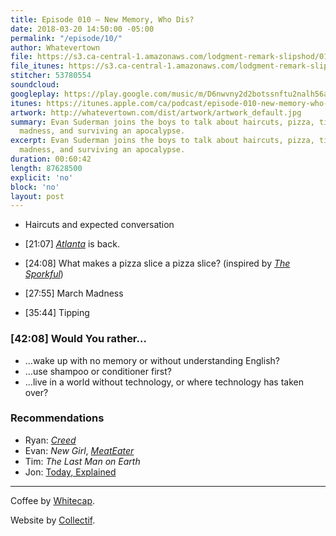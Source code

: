 ```yaml
---
title: Episode 010 – New Memory, Who Dis?
date: 2018-03-20 14:50:00 -05:00
permalink: "/episode/10/"
author: Whatevertown
file: https://s3.ca-central-1.amazonaws.com/lodgment-remark-slipshod/010.mp3
file_itunes: https://s3.ca-central-1.amazonaws.com/lodgment-remark-slipshod/010.m4a
stitcher: 53780554
soundcloud: 
googleplay: https://play.google.com/music/m/D6nwvny2d2botssnftu2nalh56a?t=Episode_010_New_Memory_Who_Dis-Whatevertown
itunes: https://itunes.apple.com/ca/podcast/episode-010-new-memory-who-dis/id1326449177?i=1000406981810&mt=2
artwork: http://whatevertown.com/dist/artwork/artwork_default.jpg
summary: Evan Suderman joins the boys to talk about haircuts, pizza, tipping, march
  madness, and surviving an apocalypse.
excerpt: Evan Suderman joins the boys to talk about haircuts, pizza, tipping, march
  madness, and surviving an apocalypse.
duration: 00:60:42
length: 87628500
explicit: 'no'
block: 'no'
layout: post
---
```


- Haircuts and expected conversation

- [21:07] *[Atlanta](https://www.youtube.com/watch?v=oRQ4cTsr3_c)* is back.

- [24:08] What makes a pizza slice a pizza slice? (inspired by *[The Sporkful](http://www.sporkful.com/the-geometry-of-pizza/)*)

- [27:55] March Madness

- [35:44] Tipping

### [42:08] Would You rather…
- …wake up with no memory or without understanding English?
- …use shampoo or conditioner first?
- …live in a world without technology, or where technology has taken over?

### Recommendations
- Ryan: *[Creed](https://letterboxd.com/film/creed/)*
- Evan: *New Girl*, *[MeatEater](https://www.youtube.com/watch?v=eVw6pNJJwl8)*
- Tim: *The Last Man on Earth*
- Jon: [Today, Explained](https://www.vox.com/today-explained)

---

Coffee by [Whitecap](http://drinkwhitecap.com/).

Website by [Collectif](http://collectif.co).
